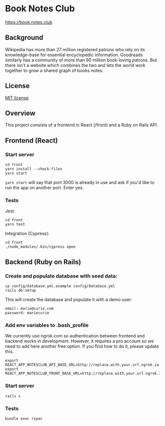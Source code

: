 # Book Notes Club
https://book.notes.club

## Background

Wikipedia has more than 27 million registered patrons who rely on its knowledge-base for essential encyclopedic information. Goodreads similarly has a community of more than 90 million book-loving patrons. But there isn't a website which combines the two and lets the world work together to grow a shared graph of books notes.

## License
[MIT license](LICENSE)

## Overview
This project consists of a frontend in React (/front) and a Ruby on Rails API.

## Frontend (React)

### Start server
```
cd front
yarn install --check-files
yarn start
```
`yarn start` will say that port 3000 is already in use and ask if you'd like to run the app on another port. Enter yes.

### Tests
Jest:
```
cd front
yarn test
```

Integration (Cypress):
```
cd front
./node_modules/.bin/cypress open
```

## Backend (Ruby on Rails)

### Create and populate database with seed data:
```
cp config/database.yml.example config/database.yml
rails db:setup
```

This will create the database and populate it with a demo user:
```
email: marie@curie.com
password: mariecurie
```

### Add env variables to .bash_profile

We currently use ngrok.com so authentication between frontend and backend works in development. However, it requires a pro account so we need to add here another free option. If you find how to do it, please update this.
```
export REACT_APP_NOTESCLUB_API_BASE_URL=http://replace.with.your.url.ngrok.io
export REACT_APP_NOTESCLUB_FRONT_BASE_URL=http://replace.with.your.url.ngrok.io
```
### Start server
```
rails s
```

### Tests
```
bundle exec rspec
```
